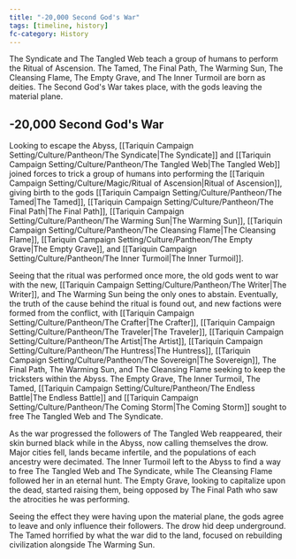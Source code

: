 ```yaml
---
title: "-20,000 Second God's War"
tags: [timeline, history]
fc-category: History
---
```

<span class='ob-timelines'
	data-date='-20000-00-00-00'
	data-title='Second God&#39;s War'
	data-class='orange'>The Syndicate and The Tangled Web teach a group of humans to perform the Ritual of Ascension.
	The Tamed, The Final Path, The Warming Sun, The Cleansing Flame, The Empty Grave, and The Inner Turmoil are born as deities.
	The Second God's War takes place, with the gods leaving the material plane.</span>
## -20,000 Second God's War
Looking to escape the Abyss, [[Tariquin Campaign Setting/Culture/Pantheon/The Syndicate|The Syndicate]] and [[Tariquin Campaign Setting/Culture/Pantheon/The Tangled Web|The Tangled Web]] joined forces to trick a group of humans into performing the [[Tariquin Campaign Setting/Culture/Magic/Ritual of Ascension|Ritual of Ascension]], giving birth to the gods [[Tariquin Campaign Setting/Culture/Pantheon/The Tamed|The Tamed]], [[Tariquin Campaign Setting/Culture/Pantheon/The Final Path|The Final Path]], [[Tariquin Campaign Setting/Culture/Pantheon/The Warming Sun|The Warming Sun]], [[Tariquin Campaign Setting/Culture/Pantheon/The Cleansing Flame|The Cleansing Flame]], [[Tariquin Campaign Setting/Culture/Pantheon/The Empty Grave|The Empty Grave]], and [[Tariquin Campaign Setting/Culture/Pantheon/The Inner Turmoil|The Inner Turmoil]].

Seeing that the ritual was performed once more, the old gods went to war with the new, [[Tariquin Campaign Setting/Culture/Pantheon/The Writer|The Writer]], and The Warming Sun being the only ones to abstain. Eventually, the truth of the cause behind the ritual is found out, and new factions were formed from the conflict, with [[Tariquin Campaign Setting/Culture/Pantheon/The Crafter|The Crafter]], [[Tariquin Campaign Setting/Culture/Pantheon/The Traveler|The Traveler]], [[Tariquin Campaign Setting/Culture/Pantheon/The Artist|The Artist]], [[Tariquin Campaign Setting/Culture/Pantheon/The Huntress|The Huntress]], [[Tariquin Campaign Setting/Culture/Pantheon/The Sovereign|The Sovereign]], The Final Path, The Warming Sun, and The Cleansing Flame seeking to keep the tricksters within the Abyss. The Empty Grave, The Inner Turmoil, The Tamed, [[Tariquin Campaign Setting/Culture/Pantheon/The Endless Battle|The Endless Battle]] and [[Tariquin Campaign Setting/Culture/Pantheon/The Coming Storm|The Coming Storm]] sought to free The Tangled Web and The Syndicate.

As the war progressed the followers of The Tangled Web reappeared, their skin burned black while in the Abyss, now calling themselves the drow. Major cities fell, lands became infertile, and the populations of each ancestry were decimated. The Inner Turmoil left to the Abyss to find a way to free The Tangled Web and The Syndicate, while The Cleansing Flame followed her in an eternal hunt. The Empty Grave, looking to capitalize upon the dead, started raising them, being opposed by The Final Path who saw the atrocities he was performing.

Seeing the effect they were having upon the material plane, the gods agree to leave and only influence their followers. The drow hid deep underground. The Tamed horrified by what the war did to the land, focused on rebuilding civilization alongside The Warming Sun.